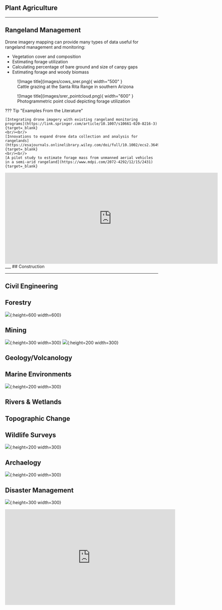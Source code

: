 ## Plant Agriculture
___
## Rangeland Management
Drone imagery mapping can provide many types of data useful for rangeland management and monitoring:

* Vegetation cover and composition 
* Estimating forage utilization 
* Calculating percentage of bare ground and size of canpy gaps 
* Estimating forage and woody biomass 

<figure markdown>
  ![Image title](images/cows_srer.png){ width="500" }
  <figcaption>Cattle grazing at the Santa Rita Range in southern Arizona</figcaption>
</figure>

<figure markdown>
  ![Image title](images/srer_pointcloud.png){ width="600" }
  <figcaption>Photogrammetric point cloud depicting forage utilization</figcaption>
</figure>

??? Tip "Examples From the Literature"

    [Integrating drone imagery with existing rangeland monitoring programs](https://link.springer.com/article/10.1007/s10661-020-8216-3){target=_blank}
    <br/><br/>
    [Innovations to expand drone data collection and analysis for rangelands](https://esajournals.onlinelibrary.wiley.com/doi/full/10.1002/ecs2.3649){target=_blank}
    <br/><br/>
    [A pilot study to estimate forage mass from unmanned aerial vehicles in a semi-arid rangeland](https://www.mdpi.com/2072-4292/12/15/2431){target=_blank}

<iframe width="700" height="300" src="https://www.youtube.com/embed/UDt6p9xyosI" title="Monitoring Rangelands with Drones for Sustainable Land Management" frameborder="0" allow="accelerometer; autoplay; clipboard-write; encrypted-media; gyroscope; picture-in-picture; web-share" allowfullscreen></iframe>
___
## Construction

___
## Civil Engineering
## Forestry
![](images/forest_images.png){:height=600 width=600}

## Mining
![](images/mining1.png){:height=300 width=300}
![](images/mining2.png){:height=200 width=300}


## Geology/Volcanology
## Marine Environments
![](images/coral_reef.png){:height=200 width=300}

## Rivers & Wetlands
## Topographic Change
## Wildlife Surveys
![](images/monkey_survey.png){:height=200 width=300}

## Archaelogy
![](images/archaelogy.png){:height=200 width=300}

## Disaster Management
![](images/disaster.png){:height=300 width=300}


<iframe width="560" height="315" src="https://www.youtube.com/embed/1VUXgwoNQRs" title="YouTube video player" frameborder="0" allow="accelerometer; autoplay; clipboard-write; encrypted-media; gyroscope; picture-in-picture; web-share" allowfullscreen></iframe>
